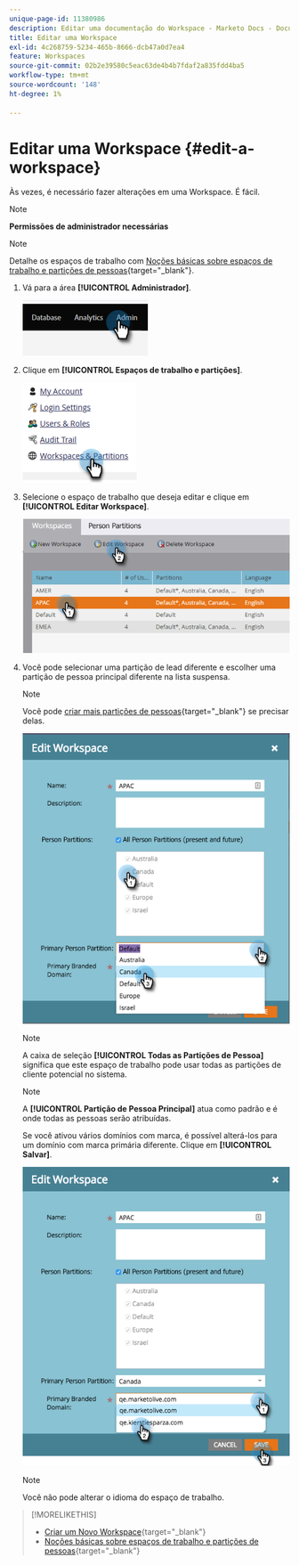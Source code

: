 ```yaml
---
unique-page-id: 11380986
description: Editar uma documentação do Workspace - Marketo Docs - Documentação do produto
title: Editar uma Workspace
exl-id: 4c268759-5234-465b-8666-dcb47a0d7ea4
feature: Workspaces
source-git-commit: 02b2e39580c5eac63de4b4b7fdaf2a835fdd4ba5
workflow-type: tm+mt
source-wordcount: '148'
ht-degree: 1%

---
```


# Editar uma Workspace {#edit-a-workspace}

Às vezes, é necessário fazer alterações em uma Workspace. É fácil.

>[!NOTE]
>
>**Permissões de administrador necessárias**

>[!NOTE]
>
>Detalhe os espaços de trabalho com [Noções básicas sobre espaços de trabalho e partições de pessoas](/help/marketo/product-docs/administration/workspaces-and-person-partitions/understanding-workspaces-and-person-partitions.md){target="_blank"}.

1. Vá para a área **[!UICONTROL Administrador]**.

   ![](assets/edit-a-workspace-1.png)

1. Clique em **[!UICONTROL Espaços de trabalho e partições]**.

   ![](assets/edit-a-workspace-2.png)

1. Selecione o espaço de trabalho que deseja editar e clique em **[!UICONTROL Editar Workspace]**.

   ![](assets/edit-a-workspace-3.png)

1. Você pode selecionar uma partição de lead diferente e escolher uma partição de pessoa principal diferente na lista suspensa.

   >[!NOTE]
   >
   >Você pode [criar mais partições de pessoas](/help/marketo/product-docs/administration/workspaces-and-person-partitions/create-a-person-partition.md){target="_blank"} se precisar delas.

   ![](assets/edit-a-workspace-4.png)

   >[!NOTE]
   >
   >A caixa de seleção **[!UICONTROL Todas as Partições de Pessoa]** significa que este espaço de trabalho pode usar todas as partições de cliente potencial no sistema.

   >[!NOTE]
   >
   >A **[!UICONTROL Partição de Pessoa Principal]** atua como padrão e é onde todas as pessoas serão atribuídas.

   Se você ativou vários domínios com marca, é possível alterá-los para um domínio com marca primária diferente. Clique em **[!UICONTROL Salvar]**.

   ![](assets/edit-a-workspace-5.png)

   >[!NOTE]
   >
   >Você não pode alterar o idioma do espaço de trabalho.

>[!MORELIKETHIS]
>
>* [Criar um Novo Workspace](/help/marketo/product-docs/administration/workspaces-and-person-partitions/create-a-new-workspace.md){target="_blank"}
>* [Noções básicas sobre espaços de trabalho e partições de pessoas](/help/marketo/product-docs/administration/workspaces-and-person-partitions/understanding-workspaces-and-person-partitions.md){target="_blank"}

